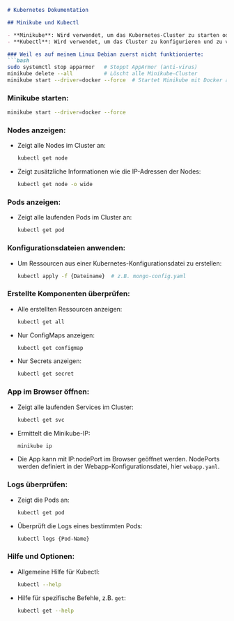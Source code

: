 ```markdown
# Kubernetes Dokumentation

## Minikube und Kubectl

- **Minikube**: Wird verwendet, um das Kubernetes-Cluster zu starten oder zu löschen.
- **Kubectl**: Wird verwendet, um das Cluster zu konfigurieren und zu verwalten.

### Weil es auf meinem Linux Debian zuerst nicht funktionierte:
```bash
sudo systemctl stop apparmor   # Stoppt AppArmor (anti-virus)
minikube delete --all          # Löscht alle Minikube-Cluster
minikube start --driver=docker --force  # Startet Minikube mit Docker als Treiber
```

### Minikube starten:
```bash
minikube start --driver=docker --force
```

### Nodes anzeigen:
- Zeigt alle Nodes im Cluster an:
  ```bash
  kubectl get node
  ```

- Zeigt zusätzliche Informationen wie die IP-Adressen der Nodes:
  ```bash
  kubectl get node -o wide
  ```

### Pods anzeigen:
- Zeigt alle laufenden Pods im Cluster an:
  ```bash
  kubectl get pod
  ```

### Konfigurationsdateien anwenden:
- Um Ressourcen aus einer Kubernetes-Konfigurationsdatei zu erstellen:
  ```bash
  kubectl apply -f {Dateiname}  # z.B. mongo-config.yaml
  ```

### Erstellte Komponenten überprüfen:
- Alle erstellten Ressourcen anzeigen:
  ```bash
  kubectl get all
  ```

- Nur ConfigMaps anzeigen:
  ```bash
  kubectl get configmap
  ```

- Nur Secrets anzeigen:
  ```bash
  kubectl get secret
  ```

### App im Browser öffnen:
- Zeigt alle laufenden Services im Cluster:
  ```bash
  kubectl get svc
  ```

- Ermittelt die Minikube-IP:
  ```bash
  minikube ip
  ```

- Die App kann mit IP:nodePort im Browser geöffnet werden. NodePorts werden definiert in der Webapp-Konfigurationsdatei, hier `webapp.yaml`.

### Logs überprüfen:
- Zeigt die Pods an:
  ```bash
  kubectl get pod
  ```

- Überprüft die Logs eines bestimmten Pods:
  ```bash
  kubectl logs {Pod-Name}
  ```

### Hilfe und Optionen:
- Allgemeine Hilfe für Kubectl:
  ```bash
  kubectl --help
  ```

- Hilfe für spezifische Befehle, z.B. `get`:
  ```bash
  kubectl get --help
  ```

```
